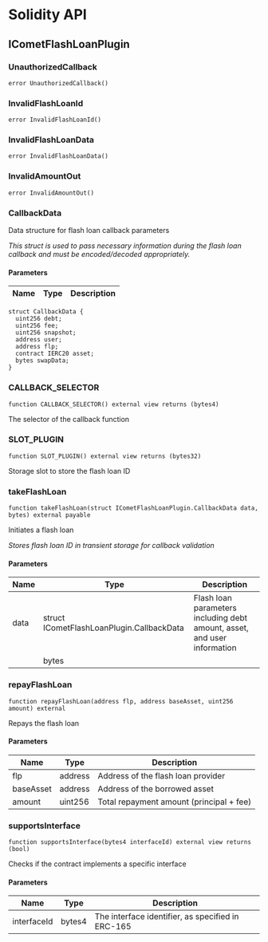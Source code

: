 # Solidity API

## ICometFlashLoanPlugin

### UnauthorizedCallback

```solidity
error UnauthorizedCallback()
```

### InvalidFlashLoanId

```solidity
error InvalidFlashLoanId()
```

### InvalidFlashLoanData

```solidity
error InvalidFlashLoanData()
```

### InvalidAmountOut

```solidity
error InvalidAmountOut()
```

### CallbackData

Data structure for flash loan callback parameters

_This struct is used to pass necessary information during the flash loan callback
and must be encoded/decoded appropriately._

#### Parameters

| Name | Type | Description |
| ---- | ---- | ----------- |

```solidity
struct CallbackData {
  uint256 debt;
  uint256 fee;
  uint256 snapshot;
  address user;
  address flp;
  contract IERC20 asset;
  bytes swapData;
}
```

### CALLBACK_SELECTOR

```solidity
function CALLBACK_SELECTOR() external view returns (bytes4)
```

The selector of the callback function

### SLOT_PLUGIN

```solidity
function SLOT_PLUGIN() external view returns (bytes32)
```

Storage slot to store the flash loan ID

### takeFlashLoan

```solidity
function takeFlashLoan(struct ICometFlashLoanPlugin.CallbackData data, bytes) external payable
```

Initiates a flash loan

_Stores flash loan ID in transient storage for callback validation_

#### Parameters

| Name | Type                                      | Description                                                              |
| ---- | ----------------------------------------- | ------------------------------------------------------------------------ |
| data | struct ICometFlashLoanPlugin.CallbackData | Flash loan parameters including debt amount, asset, and user information |
|      | bytes                                     |                                                                          |

### repayFlashLoan

```solidity
function repayFlashLoan(address flp, address baseAsset, uint256 amount) external
```

Repays the flash loan

#### Parameters

| Name      | Type    | Description                              |
| --------- | ------- | ---------------------------------------- |
| flp       | address | Address of the flash loan provider       |
| baseAsset | address | Address of the borrowed asset            |
| amount    | uint256 | Total repayment amount (principal + fee) |

### supportsInterface

```solidity
function supportsInterface(bytes4 interfaceId) external view returns (bool)
```

Checks if the contract implements a specific interface

#### Parameters

| Name        | Type   | Description                                       |
| ----------- | ------ | ------------------------------------------------- |
| interfaceId | bytes4 | The interface identifier, as specified in ERC-165 |
